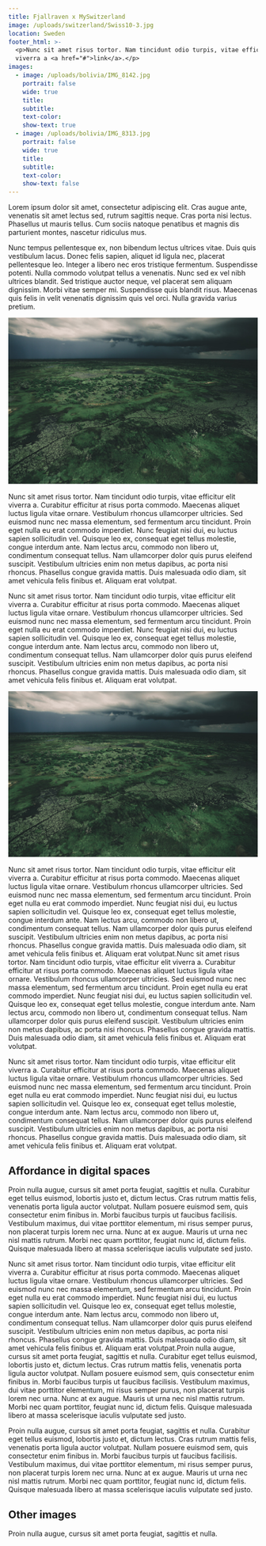 ```yaml
---
title: Fjallraven x MySwitzerland
image: /uploads/switzerland/Swiss10-3.jpg
location: Sweden
footer_html: >-
  <p>Nunc sit amet risus tortor. Nam tincidunt odio turpis, vitae efficitur elit
  viverra a <a href="#">link</a>.</p>
images:
  - image: /uploads/bolivia/IMG_8142.jpg
    portrait: false
    wide: true
    title:
    subtitle:
    text-color:
    show-text: true
  - image: /uploads/bolivia/IMG_8313.jpg
    portrait: false
    wide: true
    title:
    subtitle:
    text-color:
    show-text: false
---
```



Lorem ipsum dolor sit amet, consectetur adipiscing elit. Cras augue ante, venenatis sit amet lectus sed, rutrum sagittis neque. Cras porta nisi lectus. Phasellus ut mauris tellus. Cum sociis natoque penatibus et magnis dis parturient montes, nascetur ridiculus mus.

Nunc tempus pellentesque ex, non bibendum lectus ultrices vitae. Duis quis vestibulum lacus. Donec felis sapien, aliquet id ligula nec, placerat pellentesque leo. Integer a libero nec eros tristique fermentum. Suspendisse potenti. Nulla commodo volutpat tellus a venenatis. Nunc sed ex vel nibh ultrices blandit. Sed tristique auctor neque, vel placerat sem aliquam dignissim. Morbi vitae semper mi. Suspendisse quis blandit risus. Maecenas quis felis in velit venenatis dignissim quis vel orci. Nulla gravida varius pretium.

![image](/0H3A8291.jpg)

Nunc sit amet risus tortor. Nam tincidunt odio turpis, vitae efficitur elit viverra a. Curabitur efficitur at risus porta commodo. Maecenas aliquet luctus ligula vitae ornare. Vestibulum rhoncus ullamcorper ultricies. Sed euismod nunc nec massa elementum, sed fermentum arcu tincidunt. Proin eget nulla eu erat commodo imperdiet. Nunc feugiat nisi dui, eu luctus sapien sollicitudin vel. Quisque leo ex, consequat eget tellus molestie, congue interdum ante. Nam lectus arcu, commodo non libero ut, condimentum consequat tellus. Nam ullamcorper dolor quis purus eleifend suscipit. Vestibulum ultricies enim non metus dapibus, ac porta nisi rhoncus. Phasellus congue gravida mattis. Duis malesuada odio diam, sit amet vehicula felis finibus et. Aliquam erat volutpat.

Nunc sit amet risus tortor. Nam tincidunt odio turpis, vitae efficitur elit viverra a. Curabitur efficitur at risus porta commodo. Maecenas aliquet luctus ligula vitae ornare. Vestibulum rhoncus ullamcorper ultricies. Sed euismod nunc nec massa elementum, sed fermentum arcu tincidunt. Proin eget nulla eu erat commodo imperdiet. Nunc feugiat nisi dui, eu luctus sapien sollicitudin vel. Quisque leo ex, consequat eget tellus molestie, congue interdum ante. Nam lectus arcu, commodo non libero ut, condimentum consequat tellus. Nam ullamcorper dolor quis purus eleifend suscipit. Vestibulum ultricies enim non metus dapibus, ac porta nisi rhoncus. Phasellus congue gravida mattis. Duis malesuada odio diam, sit amet vehicula felis finibus et. Aliquam erat volutpat.

![image](/0H3A8291.jpg)

Nunc sit amet risus tortor. Nam tincidunt odio turpis, vitae efficitur elit viverra a. Curabitur efficitur at risus porta commodo. Maecenas aliquet luctus ligula vitae ornare. Vestibulum rhoncus ullamcorper ultricies. Sed euismod nunc nec massa elementum, sed fermentum arcu tincidunt. Proin eget nulla eu erat commodo imperdiet. Nunc feugiat nisi dui, eu luctus sapien sollicitudin vel. Quisque leo ex, consequat eget tellus molestie, congue interdum ante. Nam lectus arcu, commodo non libero ut, condimentum consequat tellus. Nam ullamcorper dolor quis purus eleifend suscipit. Vestibulum ultricies enim non metus dapibus, ac porta nisi rhoncus. Phasellus congue gravida mattis. Duis malesuada odio diam, sit amet vehicula felis finibus et. Aliquam erat volutpat.Nunc sit amet risus tortor. Nam tincidunt odio turpis, vitae efficitur elit viverra a. Curabitur efficitur at risus porta commodo. Maecenas aliquet luctus ligula vitae ornare. Vestibulum rhoncus ullamcorper ultricies. Sed euismod nunc nec massa elementum, sed fermentum arcu tincidunt. Proin eget nulla eu erat commodo imperdiet. Nunc feugiat nisi dui, eu luctus sapien sollicitudin vel. Quisque leo ex, consequat eget tellus molestie, congue interdum ante. Nam lectus arcu, commodo non libero ut, condimentum consequat tellus. Nam ullamcorper dolor quis purus eleifend suscipit. Vestibulum ultricies enim non metus dapibus, ac porta nisi rhoncus. Phasellus congue gravida mattis. Duis malesuada odio diam, sit amet vehicula felis finibus et. Aliquam erat volutpat.

Nunc sit amet risus tortor. Nam tincidunt odio turpis, vitae efficitur elit viverra a. Curabitur efficitur at risus porta commodo. Maecenas aliquet luctus ligula vitae ornare. Vestibulum rhoncus ullamcorper ultricies. Sed euismod nunc nec massa elementum, sed fermentum arcu tincidunt. Proin eget nulla eu erat commodo imperdiet. Nunc feugiat nisi dui, eu luctus sapien sollicitudin vel. Quisque leo ex, consequat eget tellus molestie, congue interdum ante. Nam lectus arcu, commodo non libero ut, condimentum consequat tellus. Nam ullamcorper dolor quis purus eleifend suscipit. Vestibulum ultricies enim non metus dapibus, ac porta nisi rhoncus. Phasellus congue gravida mattis. Duis malesuada odio diam, sit amet vehicula felis finibus et. Aliquam erat volutpat.

## Affordance in digital spaces

Proin nulla augue, cursus sit amet porta feugiat, sagittis et nulla. Curabitur eget tellus euismod, lobortis justo et, dictum lectus. Cras rutrum mattis felis, venenatis porta ligula auctor volutpat. Nullam posuere euismod sem, quis consectetur enim finibus in. Morbi faucibus turpis ut faucibus facilisis. Vestibulum maximus, dui vitae porttitor elementum, mi risus semper purus, non placerat turpis lorem nec urna. Nunc at ex augue. Mauris ut urna nec nisl mattis rutrum. Morbi nec quam porttitor, feugiat nunc id, dictum felis. Quisque malesuada libero at massa scelerisque iaculis vulputate sed justo.

Nunc sit amet risus tortor. Nam tincidunt odio turpis, vitae efficitur elit viverra a. Curabitur efficitur at risus porta commodo. Maecenas aliquet luctus ligula vitae ornare. Vestibulum rhoncus ullamcorper ultricies. Sed euismod nunc nec massa elementum, sed fermentum arcu tincidunt. Proin eget nulla eu erat commodo imperdiet. Nunc feugiat nisi dui, eu luctus sapien sollicitudin vel. Quisque leo ex, consequat eget tellus molestie, congue interdum ante. Nam lectus arcu, commodo non libero ut, condimentum consequat tellus. Nam ullamcorper dolor quis purus eleifend suscipit. Vestibulum ultricies enim non metus dapibus, ac porta nisi rhoncus. Phasellus congue gravida mattis. Duis malesuada odio diam, sit amet vehicula felis finibus et. Aliquam erat volutpat.Proin nulla augue, cursus sit amet porta feugiat, sagittis et nulla. Curabitur eget tellus euismod, lobortis justo et, dictum lectus. Cras rutrum mattis felis, venenatis porta ligula auctor volutpat. Nullam posuere euismod sem, quis consectetur enim finibus in. Morbi faucibus turpis ut faucibus facilisis. Vestibulum maximus, dui vitae porttitor elementum, mi risus semper purus, non placerat turpis lorem nec urna. Nunc at ex augue. Mauris ut urna nec nisl mattis rutrum. Morbi nec quam porttitor, feugiat nunc id, dictum felis. Quisque malesuada libero at massa scelerisque iaculis vulputate sed justo.

Proin nulla augue, cursus sit amet porta feugiat, sagittis et nulla. Curabitur eget tellus euismod, lobortis justo et, dictum lectus. Cras rutrum mattis felis, venenatis porta ligula auctor volutpat. Nullam posuere euismod sem, quis consectetur enim finibus in. Morbi faucibus turpis ut faucibus facilisis. Vestibulum maximus, dui vitae porttitor elementum, mi risus semper purus, non placerat turpis lorem nec urna. Nunc at ex augue. Mauris ut urna nec nisl mattis rutrum. Morbi nec quam porttitor, feugiat nunc id, dictum felis. Quisque malesuada libero at massa scelerisque iaculis vulputate sed justo.

## Other images

Proin nulla augue, cursus sit amet porta feugiat, sagittis et nulla.